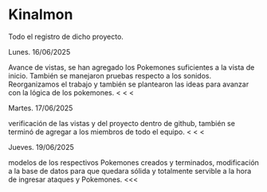 # Kinalmon
Todo el registro de dicho proyecto.

Lunes. 16/06/2025

Avance de vistas, se han agregado los Pokemones suficientes a la vista de inicio. También se manejaron pruebas respecto a los sonidos. Reorganizamos el trabajo y también se plantearon las ideas para avanzar con la lógica de los pokemones.
<
<
<


Martes. 17/06/2025

verificación de las vistas y del proyecto dentro de github, también se terminó de agregar a los miembros de todo el equipo.
<
<
<


Jueves. 19/06/2025

modelos de los respectivos Pokemones creados y terminados, modificación a la base de datos para que quedara sólida y totalmente servible a la hora de ingresar ataques y Pokemones. <<<
